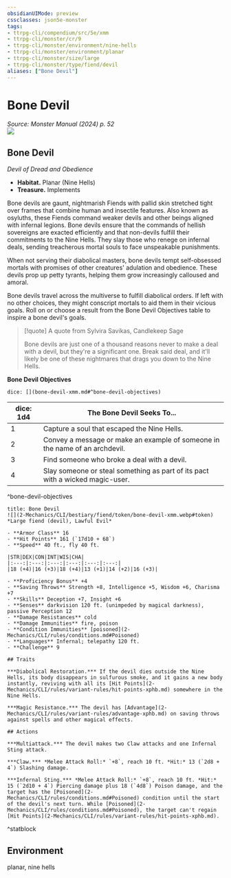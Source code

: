 ```yaml
---
obsidianUIMode: preview
cssclasses: json5e-monster
tags:
- ttrpg-cli/compendium/src/5e/xmm
- ttrpg-cli/monster/cr/9
- ttrpg-cli/monster/environment/nine-hells
- ttrpg-cli/monster/environment/planar
- ttrpg-cli/monster/size/large
- ttrpg-cli/monster/type/fiend/devil
aliases: ["Bone Devil"]
---
```

# Bone Devil
*Source: Monster Manual (2024) p. 52*  
![](2-Mechanics/CLI/bestiary/fiend/img/bone-devil.webp#right)

## Bone Devil

*Devil of Dread and Obedience*

- **Habitat.** Planar (Nine Hells)  
- **Treasure.** Implements  

Bone devils are gaunt, nightmarish Fiends with pallid skin stretched tight over frames that combine human and insectile features. Also known as osyluths, these Fiends command weaker devils and other beings aligned with infernal legions. Bone devils ensure that the commands of hellish sovereigns are exacted efficiently and that non-devils fulfill their commitments to the Nine Hells. They slay those who renege on infernal deals, sending treacherous mortal souls to face unspeakable punishments.

When not serving their diabolical masters, bone devils tempt self-obsessed mortals with promises of other creatures' adulation and obedience. These devils prop up petty tyrants, helping them grow increasingly calloused and amoral.

Bone devils travel across the multiverse to fulfill diabolical orders. If left with no other choices, they might conscript mortals to aid them in their vicious goals. Roll on or choose a result from the Bone Devil Objectives table to inspire a bone devil's goals.

> [!quote] A quote from Sylvira Savikas, Candlekeep Sage  
> 
> Bone devils are just one of a thousand reasons never to make a deal with a devil, but they're a significant one. Break said deal, and it'll likely be one of these nightmares that drags you down to the Nine Hells.

**Bone Devil Objectives**

`dice: [](bone-devil-xmm.md#^bone-devil-objectives)`

| dice: 1d4 | The Bone Devil Seeks To... |
|-----------|----------------------------|
| 1 | Capture a soul that escaped the Nine Hells. |
| 2 | Convey a message or make an example of someone in the name of an archdevil. |
| 3 | Find someone who broke a deal with a devil. |
| 4 | Slay someone or steal something as part of its pact with a wicked magic-user. |
^bone-devil-objectives

```ad-statblock
title: Bone Devil
![](2-Mechanics/CLI/bestiary/fiend/token/bone-devil-xmm.webp#token)
*Large fiend (devil), Lawful Evil*

- **Armor Class** 16 
- **Hit Points** 161 (`17d10 + 68`) 
- **Speed** 40 ft., fly 40 ft.

|STR|DEX|CON|INT|WIS|CHA|
|:---:|:---:|:---:|:---:|:---:|:---:|
|18 (+4)|16 (+3)|18 (+4)|13 (+1)|14 (+2)|16 (+3)|

- **Proficiency Bonus** +4
- **Saving Throws** Strength +8, Intelligence +5, Wisdom +6, Charisma +7
- **Skills** Deception +7, Insight +6
- **Senses** darkvision 120 ft. (unimpeded by magical darkness), passive Perception 12
- **Damage Resistances** cold
- **Damage Immunities** fire, poison
- **Condition Immunities** [poisoned](2-Mechanics/CLI/rules/conditions.md#Poisoned)
- **Languages** Infernal; telepathy 120 ft.
- **Challenge** 9

## Traits

***Diabolical Restoration.*** If the devil dies outside the Nine Hells, its body disappears in sulfurous smoke, and it gains a new body instantly, reviving with all its [Hit Points](2-Mechanics/CLI/rules/variant-rules/hit-points-xphb.md) somewhere in the Nine Hells.

***Magic Resistance.*** The devil has [Advantage](2-Mechanics/CLI/rules/variant-rules/advantage-xphb.md) on saving throws against spells and other magical effects.

## Actions

***Multiattack.*** The devil makes two Claw attacks and one Infernal Sting attack.

***Claw.*** *Melee Attack Roll:* `+8`, reach 10 ft. *Hit:* 13 (`2d8 + 4`) Slashing damage.

***Infernal Sting.*** *Melee Attack Roll:* `+8`, reach 10 ft. *Hit:* 15 (`2d10 + 4`) Piercing damage plus 18 (`4d8`) Poison damage, and the target has the [Poisoned](2-Mechanics/CLI/rules/conditions.md#Poisoned) condition until the start of the devil's next turn. While [Poisoned](2-Mechanics/CLI/rules/conditions.md#Poisoned), the target can't regain [Hit Points](2-Mechanics/CLI/rules/variant-rules/hit-points-xphb.md).
```
^statblock

## Environment

planar, nine hells